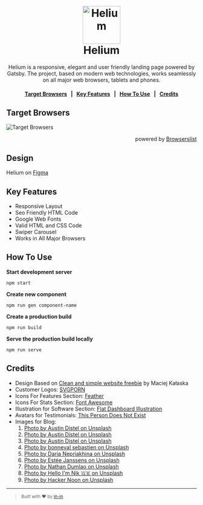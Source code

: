 <h1 align="center">
  <br>
  <a href="https://helium.now.sh/"><img src="https://user-images.githubusercontent.com/8797432/71473754-74489b00-27e9-11ea-9b8f-7d9d66e521f4.png" alt="Helium" title="Helium" width="100" height="100"></a>
  <br>
  Helium
  <br>
</h1>

<p align="center">Helium is a responsive, elegant and user friendly landing page powered by Gatsby. The project, based on modern web technologies, works seamlessly on all major web browsers, tablets and phones.</p>

<h4 align="center">
	<a href="#target-browsers">Target Browsers</a>
	&nbsp;&nbsp;|&nbsp;&nbsp;
	<a href="#key-features">Key Features</a>
	&nbsp;&nbsp;|&nbsp;&nbsp;
	<a href="#how-to-use">How To Use</a>
	&nbsp;&nbsp;|&nbsp;&nbsp;
	<a href="#credits">Credits</a>
</h4>

## Target Browsers

![Target Browsers](https://user-images.githubusercontent.com/8797432/71485711-93fcb500-2823-11ea-82eb-c9dc802a53d5.png "Target Browsers")

<p align="right">powered by <a href="https://browserl.ist/" title="Browserslist">Browserslist</a></p>

## Design
Helium on [Figma](https://www.figma.com/file/OglK88QZl9TWF02CrNiiHsYS/helium?node-id=0%3A1)

## Key Features

* Responsive Layout
* Seo Friendly HTML Code
* Google Web Fonts
* Valid HTML and CSS Code
* Swiper Carousel
* Works in All Major Browsers


## How To Use

**Start development server**

```shell
npm start
```

**Create new component**

```shell
npm run gen component-name
```

**Create a production build**

```shell
npm run build
```

**Serve the production build locally**

```shell
npm run serve
```


## Credits

- Design Based on [Clean and simple website freebie](https://dribbble.com/shots/4609742--Clean-and-simple-website-freebie) by Maciej Kałaska
- Customer Logos: [SVGPORN](https://svgporn.com/)
- Icons For Features Section: [Feather](https://github.com/feathericons/feather)
- Icons For Stats Section: [Font Awesome](https://github.com/FortAwesome/Font-Awesome)
- Illustration for Software Section: [Flat Dashboard Illustration ](https://sketchrepo.com/free-sketch/flat-dashboard-illustration-freebie/)
- Avatars for Testimonials: [This Person Does Not Exist](https://thispersondoesnotexist.com/)
- Images for Blog:
	1. [Photo by Austin Distel on Unsplash](https://unsplash.com/photos/wD1LRb9OeEo)
	1. [Photo by Austin Distel on Unsplash](https://unsplash.com/photos/Imc-IoZDMXc)
	1. [Photo by Austin Distel on Unsplash](https://unsplash.com/photos/goFBjlQiZFU)
	1. [Photo by bonneval sebastien on Unsplash](https://unsplash.com/photos/UIpFY1Umamw)
	1. [Photo by Daria Nepriakhina on Unsplash](https://unsplash.com/photos/xY55bL5mZAM)
	1. [Photo by Estée Janssens on Unsplash](https://unsplash.com/photos/zni0zgb3bkQ)
	1. [Photo by Nathan Dumlao on Unsplash](https://unsplash.com/photos/PgFA6e3GOaU)
	1. [Photo by Hello I'm Nik 🇬🇧 on Unsplash](https://unsplash.com/photos/-UrLUw40GkA)
	1. [Photo by Hacker Noon on Unsplash](https://unsplash.com/photos/SWDxRmJ5wvA)

---

> <sub>Built with ❤︎ by <a href="https://github.com/in-in">in-in</a></sub>
